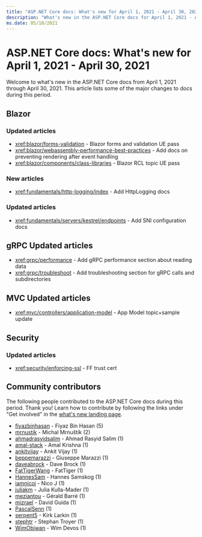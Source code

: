 ```yaml
---
title: "ASP.NET Core docs: What's new for April 1, 2021 - April 30, 2021"
description: "What's new in the ASP.NET Core docs for April 1, 2021 - April 30, 2021."
ms.date: 05/10/2021
---
```


# ASP.NET Core docs: What's new for April 1, 2021 - April 30, 2021

Welcome to what's new in the ASP.NET Core docs from April 1, 2021 through April 30, 2021. This article lists some of the major changes to docs during this period.

## Blazor

### Updated articles

- <xref:blazor/forms-validation> - Blazor forms and validation UE pass
- <xref:blazor/webassembly-performance-best-practices> - Add docs on preventing rendering after event handling
- <xref:blazor/components/class-libraries> - Blazor RCL topic UE pass

### New articles

- <xref:fundamentals/http-logging/index> - Add HttpLogging docs

### Updated articles

- <xref:fundamentals/servers/kestrel/endpoints> - Add SNI configuration docs

## gRPC Updated articles

- <xref:grpc/performance> - Add gRPC performance section about reading data
- <xref:grpc/troubleshoot> - Add troubleshooting section for gRPC calls and subdirectories

## MVC Updated articles

- <xref:mvc/controllers/application-model> - App Model topic+sample update

## Security

### Updated articles

- <xref:security/enforcing-ssl> - FF trust cert

## Community contributors

The following people contributed to the ASP.NET Core docs during this period. Thank you! Learn how to contribute by following the links under "Get involved" in the [what's new landing page](index.yml).

- [fiyazbinhasan](https://github.com/fiyazbinhasan) - Fiyaz Bin Hasan (5)
- [mrnustik](https://github.com/mrnustik) - Michal Mrnuštík (2)
- [ahmadrasyidsalim](https://github.com/ahmadrasyidsalim) - Ahmad Rasyid Salim (1)
- [amal-stack](https://github.com/amal-stack) - Amal Krishna (1)
- [ankitvijay](https://github.com/ankitvijay) - Ankit Vijay (1)
- [beppemarazzi](https://github.com/beppemarazzi) - Giuseppe Marazzi (1)
- [daveabrock](https://github.com/daveabrock) - Dave Brock (1)
- [FatTigerWang](https://github.com/FatTigerWang) - FatTiger (1)
- [HannesSam](https://github.com/HannesSam) - Hannes Samskog (1)
- [iamnicoj](https://github.com/iamnicoj) - Nico J (1)
- [juliakm](https://github.com/juliakm) - Julia Kulla-Mader (1)
- [meziantou](https://github.com/meziantou) - Gérald Barré (1)
- [mizrael](https://github.com/mizrael) - David Guida (1)
- [PascalSenn](https://github.com/PascalSenn) (1)
- [serpent5](https://github.com/serpent5) - Kirk Larkin (1)
- [stephtr](https://github.com/stephtr) - Stephan Troyer (1)
- [WimObiwan](https://github.com/WimObiwan) - Wim Devos (1)

